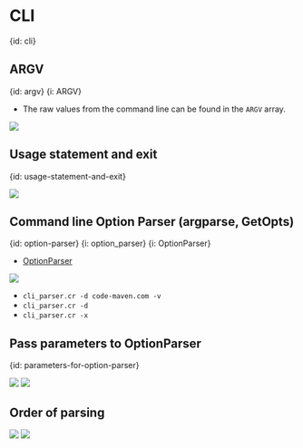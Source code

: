 # CLI
{id: cli}

## ARGV
{id: argv}
{i: ARGV}

* The raw values from the command line can be found in the `ARGV` array.

![](examples/cli/argv.cr)

## Usage statement and exit
{id: usage-statement-and-exit}

![](examples/cli/some_program.cr)

## Command line Option Parser (argparse, GetOpts)
{id: option-parser}
{i: option_parser}
{i: OptionParser}

* [OptionParser](https://crystal-lang.org/api/OptionParser.html)

![](examples/cli/cli_parser.cr)

* `cli_parser.cr -d code-maven.com -v`
* `cli_parser.cr -d`
* `cli_parser.cr -x`

## Pass parameters to OptionParser
{id: parameters-for-option-parser}

![](examples/cli/parse_options.cr)
![](examples/cli/parse_options.out)

## Order of parsing

![](examples/cli/parsing_order.cr)
![](examples/cli/parsing_order.out)

